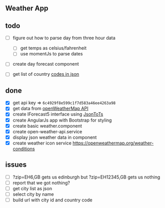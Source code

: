 ## Weather App


## todo
- [ ] figure out how to parse day from three hour data
	- [ ] get temps as celsius/fahrenheit
	- [ ] use momentJs to parse dates
- [ ] create day forecast component

- [ ] get list of country [codes in json](https://gist.github.com/keeguon/2310008)

## done
- [X] get api key => `6c4929f8e599c1f7d583a46ee4263a98`
- [X] get data from [openWeatherMap API](http://openweathermap.org/forecast5)
- [X] create IForecast5 interface using [JsonToTs](http://www.jsontots.com/)
- [X] create AngularJs app with Bootstrap for styling
- [X] create basic weather.component
- [X] create open-weather-api.service
- [X] display json weather data in component
- [X] create weather icon service https://openweathermap.org/weather-conditions

## issues
- [ ] ?zip=EH6,GB gets us edinburgh but ?zip=EH12345,GB gets us nothing
- [ ] report that we got nothing?
- [ ] get city list as json
- [ ] select city by name
- [ ] build url with city id and country code
